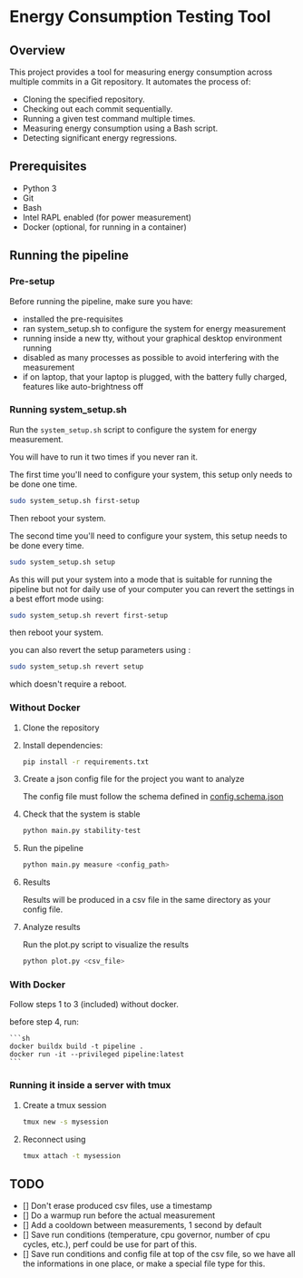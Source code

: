 # Energy Consumption Testing Tool

## Overview

This project provides a tool for measuring energy consumption across multiple commits in a Git repository. It automates the process of:

- Cloning the specified repository.
- Checking out each commit sequentially.
- Running a given test command multiple times.
- Measuring energy consumption using a Bash script.
- Detecting significant energy regressions.

## Prerequisites

- Python 3
- Git
- Bash
- Intel RAPL enabled (for power measurement)
- Docker (optional, for running in a container)

## Running the pipeline

### Pre-setup

Before running the pipeline, make sure you have:

- installed the pre-requisites
- ran system_setup.sh to configure the system for energy measurement
- running inside a new tty, without your graphical desktop environment running
- disabled as many processes as possible to avoid interfering with the measurement
- if on laptop, that your laptop is plugged, with the battery fully charged, features like auto-brightness off

### Running system_setup.sh

Run the `system_setup.sh` script to configure the system for energy measurement.

You will have to run it two times if you never ran it.

The first time you'll need to configure your system, this setup only needs to be done one time.

```sh
sudo system_setup.sh first-setup
```

Then reboot your system.

The second time you'll need to configure your system, this setup needs to be done every time.

```sh
sudo system_setup.sh setup
```

As this will put your system into a mode that is suitable for running the pipeline but not for daily use of your computer you can revert the settings in a best effort mode using:

```sh
sudo system_setup.sh revert first-setup
```

then reboot your system.

you can also revert the setup parameters using :

```sh
sudo system_setup.sh revert setup
```

which doesn't require a reboot.

### Without Docker

1. Clone the repository

2. Install dependencies:

    ```sh
    pip install -r requirements.txt
    ```

3. Create a json config file for the project you want to analyze

    The config file must follow the schema defined in [config.schema.json](config.schema.json)

4. Check that the system is stable

    ```sh
    python main.py stability-test
    ```

5. Run the pipeline

    ```sh
    python main.py measure <config_path>
    ```

6. Results

    Results will be produced in a csv file in the same directory as your config file.

7. Analyze results

    Run the plot.py script to visualize the results

    ```sh
    python plot.py <csv_file>
    ```

### With Docker

Follow steps 1 to 3 (included) without docker.

before step 4, run:

    ```sh
    docker buildx build -t pipeline .
    docker run -it --privileged pipeline:latest
    ```

### Running it inside a server with tmux

1. Create a tmux session
    ```sh
    tmux new -s mysession
    ```

2. Reconnect using
    ```sh
    tmux attach -t mysession
    ```

## TODO

- [] Don't erase produced csv files, use a timestamp
- [] Do a warmup run before the actual measurement
- [] Add a cooldown between measurements, 1 second by default
- [] Save run conditions (temperature, cpu governor, number of cpu cycles, etc.), perf could be use for part of this.
- [] Save run conditions and config file at top of the csv file, so we have all the informations in one place, or make a special file type for this.
